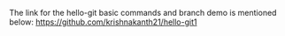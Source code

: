 The link for the hello-git basic commands and branch demo is mentioned below:
https://github.com/krishnakanth21/hello-git1
